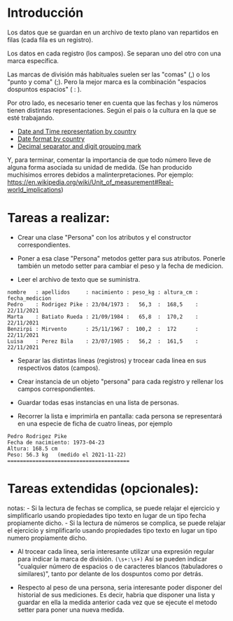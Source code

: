 # Introducción

Los datos que se guardan en un archivo de texto plano van repartidos en filas (cada fila es un registro).

Los datos en cada registro (los campos). Se separan uno del otro con una marca específica.

Las marcas de división más habituales suelen ser las "comas" (,) o los "punto y coma" (;).
Pero la mejor marca es la combinación "espacios dospuntos espacios" ( : ).

Por otro lado, es necesario tener en cuenta que las fechas y los números tienen distintas representaciones. Según el pais o la cultura en la que se esté trabajando.
- [Date and Time representation by country](https://en.wikipedia.org/wiki/Category:Date_and_time_representation_by_country) 
- [Date format by country](https://en.wikipedia.org/wiki/Date_format_by_country)
- [Decimal separator and digit grouping mark](https://en.wikipedia.org/wiki/Decimal_separator)

Y, para terminar, comentar la importancia de que todo número lleve de alguna forma asociada su unidad de medida. (Se han producido muchísimos errores debidos a malinterpretaciones. Por ejemplo: https://en.wikipedia.org/wiki/Unit_of_measurement#Real-world_implications)

# Tareas a realizar:

- Crear una clase "Persona" con los atributos y el constructor correspondientes.

- Poner a esa clase "Persona" metodos getter para sus atributos. Ponerle también un metodo setter para cambiar el peso y la fecha de medicion.

- Leer el archivo de texto que se suministra.
````
nombre   : apellidos     : nacimiento : peso_kg : altura_cm : fecha_medicion
Pedro    : Rodrigez Pike : 23/04/1973 :   56,3  :  168,5    : 22/11/2021
Marta    : Batiato Rueda : 21/09/1984 :   65,8  :  170,2    : 22/11/2021
Benzirpi : Mirvento      : 25/11/1967 :  100,2  :  172      : 22/11/2021
Luisa    : Perez Bila    : 23/07/1985 :   56,2  :  161,5    : 22/11/2021
````

- Separar las distintas lineas (registros) y trocear cada linea en sus respectivos datos (campos).

- Crear instancia de un objeto "persona" para cada registro y rellenar los campos correspondientes.

- Guardar todas esas instancias en una lista de personas.

- Recorrer la lista e imprimirla en pantalla: cada persona se representará en una especie de ficha de cuatro lineas, por ejemplo
````
Pedro Rodrigez Pike
Fecha de nacimiento: 1973-04-23
Altura: 168.5 cm
Peso: 56.3 kg   (medido el 2021-11-22)
=======================================
````

# Tareas extendidas (opcionales):

notas:
    - Si la lectura de fechas se complica, se puede relajar el ejercicio y simplificarlo usando propiedades tipo texto en lugar de un tipo fecha propiamente dicho.
    - Si la lectura de números se complica, se puede relajar el ejercicio y simplificarlo usando propiedades tipo texto en lugar un tipo numero propiamente dicho.

- Al trocear cada linea, seria interesante utilizar una expresión regular para indicar la marca de división. `(\s+:\s+)` Así se pueden indicar "cualquier número de espacios o de caracteres blancos (tabuladores o similares)", tanto por delante de los dospuntos como por detrás. 

- Respecto al peso de una persona, seria interesante poder disponer del historial de sus mediciones. Es decir, habria que disponer una lista y guardar en ella la medida anterior cada vez que se ejecute el metodo setter para poner una nueva medida.
